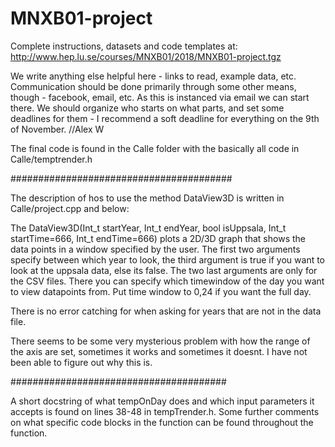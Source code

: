 # MNXB01-project

Complete instructions, datasets and code templates at: 
http://www.hep.lu.se/courses/MNXB01/2018/MNXB01-project.tgz

We write anything else helpful here - links to read, example data, etc.
Communication should be done primarily through some other means, though - facebook, email, etc. As this is instanced via email we can start there. We should organize who starts on what parts, and set some deadlines for them - I recommend a soft deadline for everything on the 9th of November. //Alex W


The final code is found in the Calle folder with the basically all code in Calle/temptrender.h

########################################

The description of hos to use the method DataView3D is written in Calle/project.cpp and below:

The DataView3D(Int_t startYear, Int_t endYear, bool isUppsala, Int_t startTime=666, Int_t endTime=666)
plots a 2D/3D graph that shows the data points in a window specified by the user.
The first two arguments specify between which year to look, the third argument is true if
you want to look at the uppsala data, else its false.
The two last arguments are only for the CSV files. There you can specify which timewindow
of the day you want to view datapoints from. Put time window to 0,24 if you want the full day.

There is no error catching for when asking for years that are not in the data file.

There seems to be some very mysterious problem with how the range of the axis are set, sometimes
it works and sometimes it doesnt. I have not been able to figure out why this is.

#######################################

A short docstring of what tempOnDay does and which input parameters it accepts is found on lines 38-48 in tempTrender.h.
Some further comments on what specific code blocks in the function can be found throughout the function.
